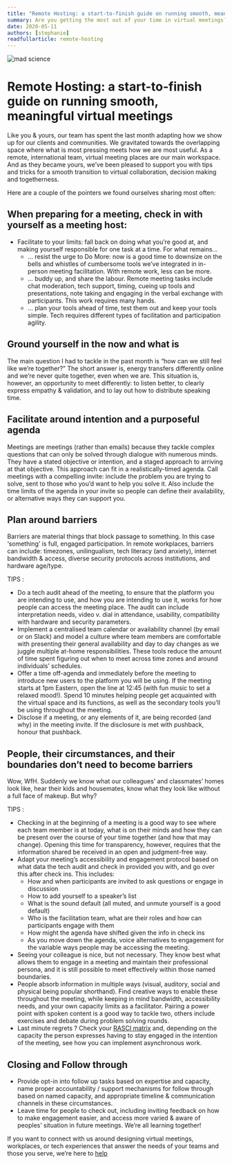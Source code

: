 ```yaml
---
title: "Remote Hosting: a start-to-finish guide on running smooth, meaningful virtual meetings"
summary: Are you getting the most out of your time in virtual meetings? Over the past few weeks, we’ve been pleased to support folks through their smooth transition to virtual collaboration, decision making and togetherness. Here are the six tips to running smooth virtual meetings we found ourselves sharing most often.
date: 2020-05-11
authors: [stephanie]
readfullarticle: remote-hosting
---
```


<img src="/assets/img/blog/remote-work-article@2x.jpg" class="center-element" alt="mad science" />

# Remote Hosting: a start-to-finish guide on running smooth, meaningful virtual meetings

Like you & yours, our team has spent the last month adapting how we show up for our clients and communities. We gravitated towards the overlapping space where what is most pressing meets how we are most useful. As a remote, international team, virtual meeting places are our main workspace. And as they became yours, we’ve been pleased to support you with tips and tricks for a smooth transition to virtual collaboration, decision making and togetherness.

Here are a couple of the pointers we found ourselves sharing most often:

## When preparing for a meeting, check in with yourself as a meeting host:

* Facilitate to your limits: fall back on doing what you’re good at, and making yourself responsible for one task at a time. For what remains…
  * … resist the urge to Do More: now is a good time to downsize on the bells and whistles of cumbersome tools we’ve integrated in in-person meeting facilitation. With remote work, less can be more.
  * … buddy up, and share the labour. Remote meeting tasks include chat moderation, tech support, timing, cueing up tools and presentations, note taking and engaging in the verbal exchange with participants. This work requires many hands.
  * … plan your tools ahead of time, test them out and keep your tools simple. Tech requires different types of facilitation and participation agility.

## Ground yourself in the now and what is

The main question I had to tackle in the past month is “how can we still feel like we’re together?” The short answer is, energy transfers differently online and we’re never quite together, even when we are. This situation is, however, an opportunity to meet differently: to listen better, to clearly express empathy & validation, and to lay out how to distribute speaking time.

## Facilitate around intention and a purposeful agenda

Meetings are meetings (rather than emails) because they tackle complex questions that can only be solved through dialogue with numerous minds. They have a stated objective or intention, and a staged approach to arriving at that objective. This approach can fit in a realistically-timed agenda. Call meetings with a compelling invite: include the problem you are trying to solve, sent to those who you’d want to help you solve it. Also include the time limits of the agenda in your invite so people can define their availability, or alternative ways they can support you.

## Plan around barriers

Barriers are material things that block passage to something. In this case ‘something’ is full, engaged participation. In remote workplaces, barriers can include: timezones, unilingualism, tech literacy (and anxiety), internet bandwidth & access, diverse security protocols across institutions, and hardware age/type.

TIPS :

* Do a tech audit ahead of the meeting, to ensure that the platform you are intending to use, and how you are intending to use it, works for how people can access the meeting place. The audit can include interpretation needs, video v. dial in attendance, usability, compatibility with hardware and security parameters.
* Implement a centralised team calendar or availability channel (by email or on Slack) and model a culture where team members are comfortable with presenting their general availability and day to day changes as we juggle multiple at-home responsibilities. These tools reduce the amount of time spent figuring out when to meet across time zones and around individuals’ schedules.
* Offer a time off-agenda and immediately before the meeting to introduce new users to the platform you will be using. If the meeting starts at 1pm Eastern, open the line at 12:45 (with fun music to set a relaxed mood!). Spend 10 minutes helping people get acquainted with the virtual space and its functions, as well as the secondary tools you’ll be using throughout the meeting.
* Disclose if a meeting, or any elements of it, are being recorded (and why) in the meeting invite. If the disclosure is met with pushback, honour that pushback.

## People, their circumstances, and their boundaries don’t need to become barriers

Wow, WfH. Suddenly we know what our colleagues’ and classmates’ homes look like, hear their kids and housemates, know what they look like without a full face of makeup. But why?

TIPS :

* Checking in at the beginning of a meeting is a good way to see where each team member is at today, what is on their minds and how they can be present over the course of your time together (and how that may change). Opening this time for transparency, however, requires that the information shared be received in an open and judgment-free way.
* Adapt your meeting’s accessibility and engagement protocol based on what data the tech audit and check in provided you with, and go over this after check ins. This includes:
  * How and when participants are invited to ask questions or engage in discussion
  * How to add yourself to a speaker’s list
  * What is the sound default (all muted, and unmute yourself is a good default)
  * Who is the facilitation team, what are their roles and how can participants engage with them
  * How might the agenda have shifted given the info in check ins
  * As you move down the agenda, voice alternatives to engagement for the variable ways people may be accessing the meeting.
* Seeing your colleague is nice, but not necessary. They know best what allows them to engage in a meeting and maintain their professional persona, and it is still possible to meet effectively within those named boundaries.
* People absorb information in multiple ways (visual, auditory, social and physical being popular shorthand). Find creative ways to enable these throughout the meeting, while keeping in mind bandwidth, accessibility needs, and your own capacity limits as a facilitator. Pairing a power point with spoken content is a good way to tackle two, others include exercises and debate during problem solving rounds.
* Last minute regrets ? Check your [RASCI matrix](https://www.eltis.org/it/glossary/rasci-matrix) and, depending on the capacity the person expresses having to stay engaged in the intention of the meeting, see how you can implement asynchronous work.

## Closing and Follow through

* Provide opt-in into follow up tasks based on expertise and capacity, name proper accountability / support mechanisms for follow through based on named capacity, and appropriate timeline & communication channels in these circumstances.
* Leave time for people to check out, including inviting feedback on how to make engagement easier, and access more varied & aware of peoples’ situation in future meetings. We’re all learning together!

If you want to connect with us around designing virtual meetings, workplaces, or tech experiences that answer the needs of your teams and those you serve, we’re here to <a href="/contact">help</a>
